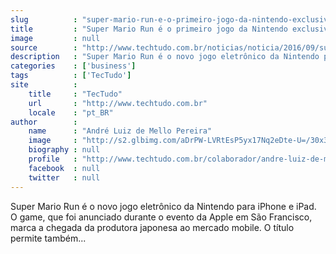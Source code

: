 ```yaml
---
slug          : "super-mario-run-e-o-primeiro-jogo-da-nintendo-exclusivo-para-iphone-e-ios"
title         : "Super Mario Run é o primeiro jogo da Nintendo exclusivo para iPhone e iOS"
image         : null
source        : "http://www.techtudo.com.br/noticias/noticia/2016/09/super-mario-run-e-o-primeiro-jogo-da-nintendo-exclusivo-para-ios.html"
description   : "Super Mario Run é o novo jogo eletrônico da Nintendo para iPhone e iPad. O game, que foi anunciado durante o evento da Apple em São Francisco, marca a chegada da produtora japonesa ao mercado mobile. O título permite também..."
categories    : ['business']
tags          : ['TecTudo']
site          :
    title     : "TecTudo"
    url       : "http://www.techtudo.com.br"
    locale    : "pt_BR"
author        :
    name      : "André Luiz de Mello Pereira"
    image     : "http://s2.glbimg.com/aDrPW-LVRtEsP5yx17Nq2eDte-U=/30x30/s2.glbimg.com/KkxBQO7YBbmbxg5M9UXPRnrFe_Y=/0x0:612x612/140x140/s.glbimg.com/po/tt2/f/original/2015/05/27/foto_avatar.jpg"
    biography : null
    profile   : "http://www.techtudo.com.br/colaborador/andre-luiz-de-mello-pereira.html"
    facebook  : null
    twitter   : null
---
```


Super Mario Run é o novo jogo eletrônico da Nintendo para iPhone e iPad. O game, que foi anunciado durante o evento da Apple em São Francisco, marca a chegada da produtora japonesa ao mercado mobile. O título permite também...
